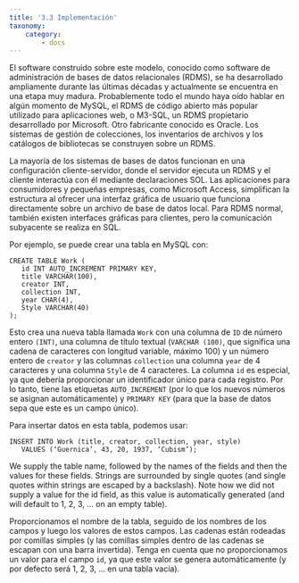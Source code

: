 ```yaml
---
title: '3.3 Implementación'
taxonomy:
    category:
        - docs
---
```


El software construido sobre este modelo, conocido como software de administración de bases de datos relacionales (RDMS), se ha desarrollado ampliamente durante las últimas décadas y actualmente se encuentra en una etapa muy madura. Probablemente todo el mundo haya oído hablar en algún momento de MySQL, el RDMS de código abierto más popular utilizado para aplicaciones web, o M3-SQL, un RDMS propietario desarrollado por Microsoft. Otro fabricante conocido es Oracle. Los sistemas de gestión de colecciones, los inventarios de archivos y los catálogos de bibliotecas se construyen sobre un RDMS.

La mayoría de los sistemas de bases de datos funcionan en una configuración cliente-servidor, donde el servidor ejecuta un RDMS y el cliente interactúa con él mediante declaraciones SOL. Las aplicaciones para consumidores y pequeñas empresas, como Microsoft Access, simplifican la estructura al ofrecer una interfaz gráfica de usuario que funciona directamente sobre un archivo de base de datos local. Para RDMS normal, también existen interfaces gráficas para clientes, pero la comunicación subyacente se realiza en SQL.

Por ejemplo, se puede crear una tabla en MySQL con:
```
CREATE TABLE Work (
   id INT AUTO_INCREMENT PRIMARY KEY,
   title VARCHAR(100),
   creator INT,
   collection INT,
   year CHAR(4),
   Style VARCHAR(40)
);
```
Esto crea una nueva tabla llamada `Work` con una columna de `ID` de número entero `(INT)`, una columna de título textual (`VARCHAR (100)`, que significa una cadena de caracteres con longitud variable, máximo 100) y un número entero de `creator` y las columnas `collection` una columna `year` de 4 caracteres y una columna `Style` de 4 caracteres. La columna `id` es especial, ya que debería proporcionar un identificador único para cada registro. Por lo tanto, tiene las etiquetas `AUTO_INCREMENT` (por lo que los nuevos números se asignan automáticamente) y `PRIMARY KEY` (para que la base de datos sepa que este es un campo único).

Para insertar datos en esta tabla, podemos usar:

```
INSERT INTO Work (title, creator, collection, year, style)
   VALUES (‘Guernica’, 43, 20, 1937, ‘Cubism’);
```
We supply the table name, followed by the names of the fields and then the values for these fields. Strings are surrounded by single quotes (and single quotes within strings are escaped by a backslash). Note how we did not supply a value for the id field, as this value is automatically generated (and will default to 1, 2, 3, ... on an empty table).

Proporcionamos el nombre de la tabla, seguido de los nombres de los campos y luego los valores de estos campos. Las cadenas están rodeadas por comillas simples (y las comillas simples dentro de las cadenas se escapan con una barra invertida). Tenga en cuenta que no proporcionamos un valor para el campo `id`, ya que este valor se genera automáticamente (y por defecto será 1, 2, 3, ... en una tabla vacía).